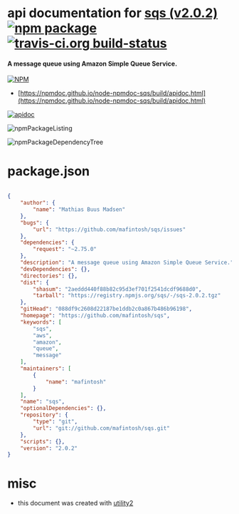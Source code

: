 # api documentation for  [sqs (v2.0.2)](https://github.com/mafintosh/sqs)  [![npm package](https://img.shields.io/npm/v/npmdoc-sqs.svg?style=flat-square)](https://www.npmjs.org/package/npmdoc-sqs) [![travis-ci.org build-status](https://api.travis-ci.org/npmdoc/node-npmdoc-sqs.svg)](https://travis-ci.org/npmdoc/node-npmdoc-sqs)
#### A message queue using Amazon Simple Queue Service.

[![NPM](https://nodei.co/npm/sqs.png?downloads=true&downloadRank=true&stars=true)](https://www.npmjs.com/package/sqs)

- [https://npmdoc.github.io/node-npmdoc-sqs/build/apidoc.html](https://npmdoc.github.io/node-npmdoc-sqs/build/apidoc.html)

[![apidoc](https://npmdoc.github.io/node-npmdoc-sqs/build/screenCapture.buildCi.browser.%252Ftmp%252Fbuild%252Fapidoc.html.png)](https://npmdoc.github.io/node-npmdoc-sqs/build/apidoc.html)

![npmPackageListing](https://npmdoc.github.io/node-npmdoc-sqs/build/screenCapture.npmPackageListing.svg)

![npmPackageDependencyTree](https://npmdoc.github.io/node-npmdoc-sqs/build/screenCapture.npmPackageDependencyTree.svg)



# package.json

```json

{
    "author": {
        "name": "Mathias Buus Madsen"
    },
    "bugs": {
        "url": "https://github.com/mafintosh/sqs/issues"
    },
    "dependencies": {
        "request": "~2.75.0"
    },
    "description": "A message queue using Amazon Simple Queue Service.",
    "devDependencies": {},
    "directories": {},
    "dist": {
        "shasum": "2aeddd440f88b82c95d3ef701f2541dcdf9688d0",
        "tarball": "https://registry.npmjs.org/sqs/-/sqs-2.0.2.tgz"
    },
    "gitHead": "088df9c2608d22187be1ddb2c0a867b486b96198",
    "homepage": "https://github.com/mafintosh/sqs",
    "keywords": [
        "sqs",
        "aws",
        "amazon",
        "queue",
        "message"
    ],
    "maintainers": [
        {
            "name": "mafintosh"
        }
    ],
    "name": "sqs",
    "optionalDependencies": {},
    "repository": {
        "type": "git",
        "url": "git://github.com/mafintosh/sqs.git"
    },
    "scripts": {},
    "version": "2.0.2"
}
```



# misc
- this document was created with [utility2](https://github.com/kaizhu256/node-utility2)
